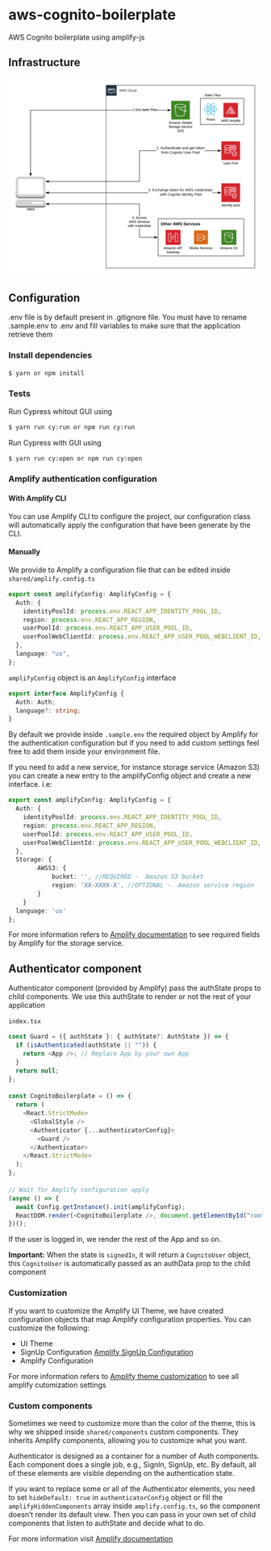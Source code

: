 # aws-cognito-boilerplate

AWS Cognito boilerplate using amplify-js

## Infrastructure

![Access AWS Services with a User Pool and an Identity Pool](./aws-cognito-boilerplate.png)

## Configuration

.env file is by default present in .gitignore file.
You must have to rename .sample.env to .env and fill variables to make sure that the application retrieve them

### Install dependencies

```bash
$ yarn or npm install
```

### Tests

Run Cypress whitout GUI using 
```bash
$ yarn run cy:run or npm run cy:run
```
Run Cypress with GUI using 
```bash
$ yarn run cy:open or npm run cy:open
```

### Amplify authentication configuration

#### With Amplify CLI

You can use Amplify CLI to configure the project, our configuration class will automatically apply the configuration that have been generate by the CLI.

#### Manually

We provide to Amplify a configuration file that can be edited inside `shared/amplify.config.ts`

```ts
export const amplifyConfig: AmplifyConfig = {
  Auth: {
    identityPoolId: process.env.REACT_APP_IDENTITY_POOL_ID,
    region: process.env.REACT_APP_REGION,
    userPoolId: process.env.REACT_APP_USER_POOL_ID,
    userPoolWebClientId: process.env.REACT_APP_USER_POOL_WEBCLIENT_ID,
  },
  language: "us",
};
```

`amplifyConfig` object is an `AmplifyConfig` interface

```ts
export interface AmplifyConfig {
  Auth: Auth;
  language?: string;
}
```

By default we provide inside `.sample.env` the required object by Amplify for the authentication configuration but if you need to add custom settings feel free to add them inside your environment file.

If you need to add a new service, for instance storage service (Amazon S3) you can create a new entry to the amplifyConfig object and create a new interface.
i.e:

```ts
export const amplifyConfig: AmplifyConfig = {
  Auth: {
    identityPoolId: process.env.REACT_APP_IDENTITY_POOL_ID,
    region: process.env.REACT_APP_REGION,
    userPoolId: process.env.REACT_APP_USER_POOL_ID,
    userPoolWebClientId: process.env.REACT_APP_USER_POOL_WEBCLIENT_ID,
  },
  Storage: {
        AWSS3: {
            bucket: '', //REQUIRED -  Amazon S3 bucket
            region: 'XX-XXXX-X', //OPTIONAL -  Amazon service region
        }
    }
  language: 'us'
};
```

For more information refers to [Amplify documentation](https://aws-amplify.github.io/docs/js/storage#manual-setup) to see required fields by Amplify for the storage service.

## Authenticator component

Authenticator component (provided by Amplify) pass the authState props to child components.
We use this authState to render or not the rest of your application

`index.tsx`

```ts
const Guard = ({ authState }: { authState?: AuthState }) => {
  if (isAuthenticated(authState || "")) {
    return <App />; // Replace App by your own App
  }
  return null;
};

const CognitoBoilerplate = () => {
  return (
    <React.StrictMode>
      <GlobalStyle />
      <Authenticator {...authenticatorConfig}>
        <Guard />
      </Authenticator>
    </React.StrictMode>
  );
};

// Wait for Amplify configuration apply
(async () => {
  await Config.getInstance().init(amplifyConfig);
  ReactDOM.render(<CognitoBoilerplate />, document.getElementById("root"));
})();
```

If the user is logged in, we render the rest of the App and so on.

**Important:**
When the state is `signedIn`, it will return a `CognitoUser` object, this `CognitoUser` is automatically passed as an authData prop to the child component

### Customization

If you want to customize the Amplify UI Theme, we have created configuration objects that map Amplify configuration properties. You can customize the following:

- UI Theme
- SignUp Configuration [Amplify SignUp Configuration](https://aws-amplify.github.io/docs/js/react#signup-configuration)
- Amplify Configuration

For more information refers to [Amplify theme customization](https://aws-amplify.github.io/docs/js/authentication#customize-ui-theme) to see all amplify cutomization settings

### Custom components

Sometimes we need to customize more than the color of the theme, this is why we shipped inside `shared/components` custom components. They inherits Amplify components, allowing you to customize what you want.

Authenticator is designed as a container for a number of Auth components. Each component does a single job, e.g., SignIn, SignUp, etc. By default, all of these elements are visible depending on the authentication state.

If you want to replace some or all of the Authenticator elements, you need to set `hideDefault: true` in `authenticatorConfig` object or fill the `amplifyHiddenComponents` array inside `amplify.config.ts`, so the component doesn’t render its default view. Then you can pass in your own set of child components that listen to authState and decide what to do.

For more information visit [Amplify documentation](https://aws-amplify.github.io/docs/js/authentication#create-your-own-ui)
